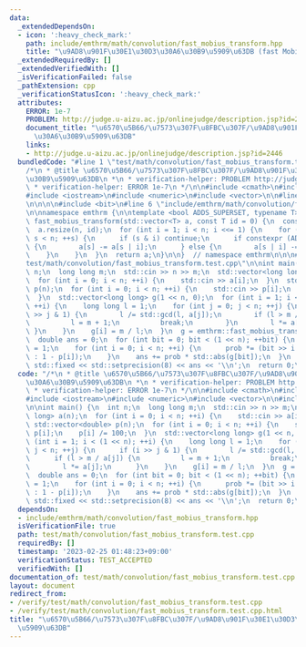 ```yaml
---
data:
  _extendedDependsOn:
  - icon: ':heavy_check_mark:'
    path: include/emthrm/math/convolution/fast_mobius_transform.hpp
    title: "\u9AD8\u901F\u30E1\u30D3\u30A6\u30B9\u5909\u63DB (fast Mobius transform)"
  _extendedRequiredBy: []
  _extendedVerifiedWith: []
  _isVerificationFailed: false
  _pathExtension: cpp
  _verificationStatusIcon: ':heavy_check_mark:'
  attributes:
    ERROR: 1e-7
    PROBLEM: http://judge.u-aizu.ac.jp/onlinejudge/description.jsp?id=2446
    document_title: "\u6570\u5B66/\u7573\u307F\u8FBC\u307F/\u9AD8\u901F\u30E1\u30D3\
      \u30A6\u30B9\u5909\u63DB"
    links:
    - http://judge.u-aizu.ac.jp/onlinejudge/description.jsp?id=2446
  bundledCode: "#line 1 \"test/math/convolution/fast_mobius_transform.test.cpp\"\n\
    /*\n * @title \u6570\u5B66/\u7573\u307F\u8FBC\u307F/\u9AD8\u901F\u30E1\u30D3\u30A6\
    \u30B9\u5909\u63DB\n *\n * verification-helper: PROBLEM http://judge.u-aizu.ac.jp/onlinejudge/description.jsp?id=2446\n\
    \ * verification-helper: ERROR 1e-7\n */\n\n#include <cmath>\n#include <iomanip>\n\
    #include <iostream>\n#include <numeric>\n#include <vector>\n\n#line 1 \"include/emthrm/math/convolution/fast_mobius_transform.hpp\"\
    \n\n\n\n#include <bit>\n#line 6 \"include/emthrm/math/convolution/fast_mobius_transform.hpp\"\
    \n\nnamespace emthrm {\n\ntemplate <bool ADDS_SUPERSET, typename T>\nstd::vector<T>\
    \ fast_mobius_transform(std::vector<T> a, const T id = 0) {\n  const int n = std::bit_ceil(a.size());\n\
    \  a.resize(n, id);\n  for (int i = 1; i < n; i <<= 1) {\n    for (int s = 0;\
    \ s < n; ++s) {\n      if (s & i) continue;\n      if constexpr (ADDS_SUPERSET)\
    \ {\n        a[s] -= a[s | i];\n      } else {\n        a[s | i] -= a[s];\n  \
    \    }\n    }\n  }\n  return a;\n}\n\n}  // namespace emthrm\n\n\n#line 15 \"\
    test/math/convolution/fast_mobius_transform.test.cpp\"\n\nint main() {\n  int\
    \ n;\n  long long m;\n  std::cin >> n >> m;\n  std::vector<long long> a(n);\n\
    \  for (int i = 0; i < n; ++i) {\n    std::cin >> a[i];\n  }\n  std::vector<double>\
    \ p(n);\n  for (int i = 0; i < n; ++i) {\n    std::cin >> p[i];\n    p[i] /= 100;\n\
    \  }\n  std::vector<long long> g(1 << n, 0);\n  for (int i = 1; i < (1 << n);\
    \ ++i) {\n    long long l = 1;\n    for (int j = 0; j < n; ++j) {\n      if (i\
    \ >> j & 1) {\n        l /= std::gcd(l, a[j]);\n        if (l > m / a[j]) {\n\
    \          l = m + 1;\n          break;\n        }\n        l *= a[j];\n     \
    \ }\n    }\n    g[i] = m / l;\n  }\n  g = emthrm::fast_mobius_transform<false>(g);\n\
    \  double ans = 0;\n  for (int bit = 0; bit < (1 << n); ++bit) {\n    double prob\
    \ = 1;\n    for (int i = 0; i < n; ++i) {\n      prob *= (bit >> i & 1 ? p[i]\
    \ : 1 - p[i]);\n    }\n    ans += prob * std::abs(g[bit]);\n  }\n  std::cout <<\
    \ std::fixed << std::setprecision(8) << ans << '\\n';\n  return 0;\n}\n"
  code: "/*\n * @title \u6570\u5B66/\u7573\u307F\u8FBC\u307F/\u9AD8\u901F\u30E1\u30D3\
    \u30A6\u30B9\u5909\u63DB\n *\n * verification-helper: PROBLEM http://judge.u-aizu.ac.jp/onlinejudge/description.jsp?id=2446\n\
    \ * verification-helper: ERROR 1e-7\n */\n\n#include <cmath>\n#include <iomanip>\n\
    #include <iostream>\n#include <numeric>\n#include <vector>\n\n#include \"emthrm/math/convolution/fast_mobius_transform.hpp\"\
    \n\nint main() {\n  int n;\n  long long m;\n  std::cin >> n >> m;\n  std::vector<long\
    \ long> a(n);\n  for (int i = 0; i < n; ++i) {\n    std::cin >> a[i];\n  }\n \
    \ std::vector<double> p(n);\n  for (int i = 0; i < n; ++i) {\n    std::cin >>\
    \ p[i];\n    p[i] /= 100;\n  }\n  std::vector<long long> g(1 << n, 0);\n  for\
    \ (int i = 1; i < (1 << n); ++i) {\n    long long l = 1;\n    for (int j = 0;\
    \ j < n; ++j) {\n      if (i >> j & 1) {\n        l /= std::gcd(l, a[j]);\n  \
    \      if (l > m / a[j]) {\n          l = m + 1;\n          break;\n        }\n\
    \        l *= a[j];\n      }\n    }\n    g[i] = m / l;\n  }\n  g = emthrm::fast_mobius_transform<false>(g);\n\
    \  double ans = 0;\n  for (int bit = 0; bit < (1 << n); ++bit) {\n    double prob\
    \ = 1;\n    for (int i = 0; i < n; ++i) {\n      prob *= (bit >> i & 1 ? p[i]\
    \ : 1 - p[i]);\n    }\n    ans += prob * std::abs(g[bit]);\n  }\n  std::cout <<\
    \ std::fixed << std::setprecision(8) << ans << '\\n';\n  return 0;\n}\n"
  dependsOn:
  - include/emthrm/math/convolution/fast_mobius_transform.hpp
  isVerificationFile: true
  path: test/math/convolution/fast_mobius_transform.test.cpp
  requiredBy: []
  timestamp: '2023-02-25 01:48:23+09:00'
  verificationStatus: TEST_ACCEPTED
  verifiedWith: []
documentation_of: test/math/convolution/fast_mobius_transform.test.cpp
layout: document
redirect_from:
- /verify/test/math/convolution/fast_mobius_transform.test.cpp
- /verify/test/math/convolution/fast_mobius_transform.test.cpp.html
title: "\u6570\u5B66/\u7573\u307F\u8FBC\u307F/\u9AD8\u901F\u30E1\u30D3\u30A6\u30B9\
  \u5909\u63DB"
---
```

